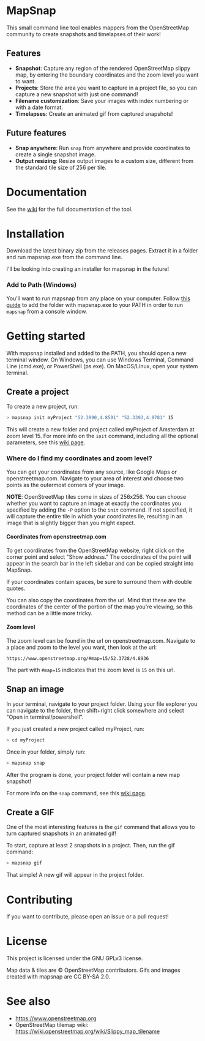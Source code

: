 # MapSnap

This small command line tool enables mappers from the OpenStreetMap community to create snapshots and timelapses of their work!

## Features
- **Snapshot**: Capture any region of the rendered OpenStreetMap slippy map, by entering the boundary coordinates and the zoom level you want to want.
- **Projects**: Store the area you want to capture in a project file, so you can capture a new snapshot with just one command! 
- **Filename customization**: Save your images with index numbering or with a date format.
- **Timelapses**: Create an animated gif from captured snapshots!

## Future features
- **Snap anywhere**: Run `snap` from anywhere and provide coordinates to create a single snapshot image. 
- **Output resizing**: Resize output images to a custom size, different from the standard tile size of 256 per tile.

# Documentation
See the [wiki](https://github.com/Creator13/mapsnap/wiki) for the full documentation of the tool.

# Installation
Download the latest binary zip from the releases pages. Extract it in a folder and run mapsnap.exe from the command line.

I'll be looking into creating an installer for mapsnap in the future!
### Add to Path (Windows)
You'll want to run mapsnap from any place on your computer. Follow [this guide](https://stackoverflow.com/questions/44272416/how-to-add-a-folder-to-path-environment-variable-in-windows-10-with-screensho) to add the folder with mapsnap.exe to your PATH in order to run `mapsnap` from a console window.

# Getting started
With mapsnap installed and added to the PATH, you should open a new terminal window. On Windows, you can use Windows Terminal, Command Line (cmd.exe), or PowerShell (ps.exe). On MacOS/Linux, open your system terminal.

## Create a project
To create a new project, run:
```sh
> mapsnap init myProject "52.3990,4.8591" "52.3393,4.9781" 15
```
This will create a new folder and project called myProject of Amsterdam at zoom level 15. For more info on the `init` command, including all the optional parameters, see this [wiki page](https://github.com/Creator13/mapsnap/wiki/init).

### **Where do I find my coordinates and zoom level?**
You can get your coordinates from any source, like Google Maps or openstreetmap.com. Navigate to your area of interest and choose two points as the outermost corners of your image.

**NOTE**: OpenStreetMap tiles come in sizes of 256x256. You can choose whether you want to capture an image at exactly the coordinates you specified by adding the `-P` option to the `init` command. If not specified, it will capture the entire tile in which your coordinates lie, resulting in an image that is slightly bigger than you might expect.
#### **Coordinates from openstreetmap.com**
To get coordinates from the OpenStreetMap website, right click on the corner point and select "Show address." The coordinates of the point will appear in the search bar in the left sidebar and can be copied straight into MapSnap.

If your coordinates contain spaces, be sure to surround them with double quotes.

You can also copy the coordinates from the url. Mind that these are the coordinates of the center of the portion of the map you're viewing, so this method can be a little more tricky.

#### **Zoom level**
The zoom level can be found in the url on openstreetmap.com. Navigate to a place and zoom to the level you want, then look at the url:
```
https://www.openstreetmap.org/#map=15/52.3728/4.8936
```
The part with `#map=15` indicates that the zoom level is `15` on this url.

## Snap an image
In your terminal, navigate to your project folder. Using your file explorer you can navigate to the folder, then shift+right click somewhere and select "Open in terminal/powershell". 

If you just created a new project called myProject, run:
```sh
> cd myProject
```

Once in your folder, simply run:
```sh
> mapsnap snap
```
After the program is done, your project folder will contain a new map snapshot!

For more info on the `snap` command, see this [wiki page](https://github.com/Creator13/mapsnap/wiki/snap).

## Create a GIF
One of the most interesting features is the `gif` command that allows you to turn captured snapshots in an animated gif!

To start, capture at least 2 snapshots in a project. Then, run the gif command:

```sh
> mapsnap gif
```

That simple! A new gif will appear in the project folder.

# Contributing
If you want to contribute, please open an issue or a pull request!

# License
This project is licensed under the GNU GPLv3 license.

Map data & tiles are © OpenStreetMap contributors. Gifs and images created with mapsnap are CC BY-SA 2.0.

# See also
- https://www.openstreetmap.org
- OpenStreetMap tilemap wiki: https://wiki.openstreetmap.org/wiki/Slippy_map_tilename
